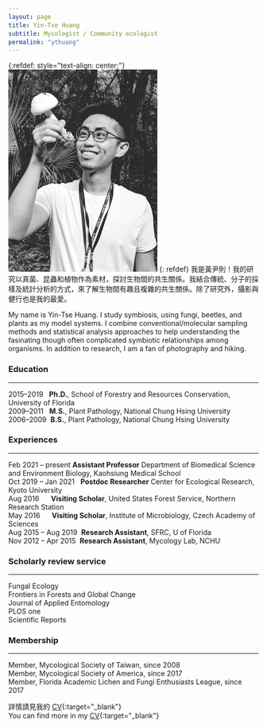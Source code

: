 ```yaml
---
layout: page
title: Yin-Tse Huang
subtitle: Mycologist / Community ecologist
permalink: "ythuang"
---
```

{:refdef: style="text-align: center;"}
![](assets/img/people/MeintheField_300px.png)
{: refdef}
我是黃尹則！我的研究以真菌、昆蟲和植物作為素材，探討生物間的共生關係。我結合傳統、分子的採樣及統計分析的方式，來了解生物間有趣且複雜的共生關係。除了研究外，攝影與健行也是我的最愛。<br>

My name is Yin-Tse Huang. I study symbiosis, using fungi, beetles, and plants as my model systems. I combine conventional/molecular sampling methods and statistical analysis approaches to help understanding the fasinating though often complicated symbiotic relationships among organisms. In addition to research, I am a fan of photography and hiking.

### Education

______

2015–2019&nbsp;&nbsp;&nbsp;**Ph.D.**, School of Forestry and Resources Conservation, University of Florida<br>
2009–2011&nbsp;&nbsp;&nbsp;**M.S.**, Plant Pathology, National Chung Hsing University<br>
2006–2009&nbsp;&nbsp;**B.S.**, Plant Pathology, National Chung Hsing University<br>

### Experiences

______
Feb 2021 – present **Assistant Professor** Department of Biomedical Science and Environment Biology, Kaohsiung Medical School<br>
Oct 2019 – Jan 2021 &nbsp;&nbsp;**Postdoc Researcher** Center for Ecological Research, Kyoto University<br>
Aug 2016&nbsp;&nbsp;&nbsp;&nbsp;&nbsp;&nbsp;**Visiting Scholar**, United States Forest Service, Northern Research Station<br>
May 2016&nbsp;&nbsp;&nbsp;&nbsp;&nbsp;&nbsp;**Visiting Scholar**, Institute of Microbiology, Czech Academy of Sciences<br>
Aug 2015 – Aug 2019&nbsp;&nbsp;**Research Assistant**, SFRC, U of Florida<br>
Nov 2012 – Apr 2015&nbsp;&nbsp;**Research Assistant**, Mycology Lab, NCHU

### Scholarly review service

_______

Fungal Ecology<br>
Frontiers in Forests and Global Change<br>
Journal of Applied Entomology<br>
PLOS one<br>
Scientific Reports

### Membership

_______

Member, Mycological Society of Taiwan, since 2008<br>
Member, Mycological Society of America, since 2017<br>
Member, Florida Academic Lichen and Fungi Enthusiasts League, since 2017

詳情請見我的 [CV](https://drive.google.com/file/d/1UJG5li-A7ZPGXgL8LeeDQflfupqkbPZs/view?usp=sharing){:target="_blank"}<br> 
You can find more in my [CV](https://drive.google.com/file/d/1UJG5li-A7ZPGXgL8LeeDQflfupqkbPZs/view?usp=sharing){:target="_blank"}
